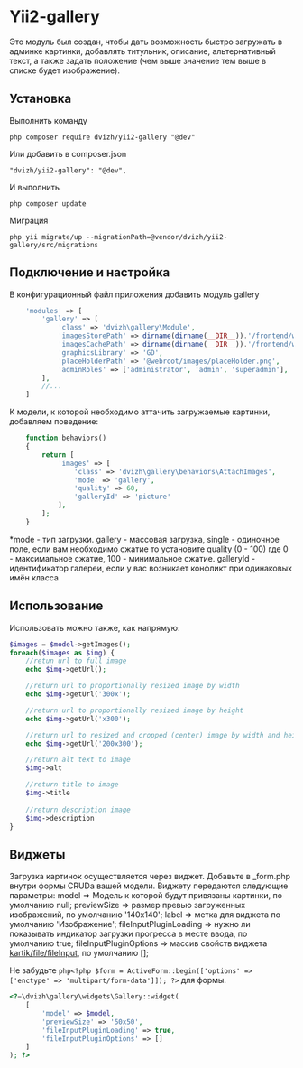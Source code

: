 Yii2-gallery
==========
Это модуль был создан, чтобы дать возможность быстро загружать в админке картинки, добавлять титульник, описание, альтернативный текст, а также задать положение (чем выше значение тем выше в списке будет изображение).

Установка
---------------------------------
Выполнить команду

```
php composer require dvizh/yii2-gallery "@dev"
```

Или добавить в composer.json

```
"dvizh/yii2-gallery": "@dev",
```

И выполнить

```
php composer update
```

Миграция

```
php yii migrate/up --migrationPath=@vendor/dvizh/yii2-gallery/src/migrations
```

Подключение и настройка
---------------------------------
В конфигурационный файл приложения добавить модуль gallery
```php
    'modules' => [
        'gallery' => [
            'class' => 'dvizh\gallery\Module',
            'imagesStorePath' => dirname(dirname(__DIR__)).'/frontend/web/images/store', //path to origin images
            'imagesCachePath' => dirname(dirname(__DIR__)).'/frontend/web/images/cache', //path to resized copies
            'graphicsLibrary' => 'GD',
            'placeHolderPath' => '@webroot/images/placeHolder.png',
            'adminRoles' => ['administrator', 'admin', 'superadmin'],
        ],
        //...
    ]
```

К модели, к которой необходимо аттачить загружаемые картинки, добавляем поведение:

```php
    function behaviors()
    {
        return [
            'images' => [
                'class' => 'dvizh\gallery\behaviors\AttachImages',
                'mode' => 'gallery',
                'quality' => 60,
                'galleryId' => 'picture'
            ],
        ];
    }
```

*mode - тип загрузки. gallery - массовая загрузка, single - одиночное поле, если вам необходимо сжатие то установите quality (0 - 100) где  0 - максимальное сжатие, 100 - минимальное сжатие. galleryId - идентификатор галереи, если у вас возникает конфликт при одинаковых имён класса

Использование
---------------------------------
Использовать можно также, как напрямую:

```php
$images = $model->getImages();
foreach($images as $img) {
    //retun url to full image
    echo $img->getUrl();

    //return url to proportionally resized image by width
    echo $img->getUrl('300x');

    //return url to proportionally resized image by height
    echo $img->getUrl('x300');

    //return url to resized and cropped (center) image by width and height
    echo $img->getUrl('200x300');

    //return alt text to image
    $img->alt

    //return title to image
    $img->title
    
    //return description image
    $img->description
}
```

Виджеты
---------------------------------
Загрузка картинок осуществляется через виджет. Добавьте в _form.php внутри формы CRUDа вашей модели.
Виджету передаются следующие параметры:
model => Модель к которой будут привязаны картинки, по умолчанию null;
previewSize => размер превью загруженных изображений, по умолчанию '140x140';
label => метка для виджета по умолчанию 'Изображение';
fileInputPluginLoading => нужно ли показывать индикатор загрузки прогресса в месте ввода, по умолчанию true;
fileInputPluginOptions => массив свойств виджета [kartik/file/fileInput](http://demos.krajee.com/widget-details/fileinput), по умолчанию [];


Не забудьте
```php<?php $form = ActiveForm::begin(['options' => ['enctype' => 'multipart/form-data']]); ?>```
для формы.

```php
<?=\dvizh\gallery\widgets\Gallery::widget(
    [
        'model' => $model,
        'previewSize' => '50x50',
        'fileInputPluginLoading' => true,
        'fileInputPluginOptions' => []
    ]
); ?>
```
